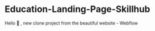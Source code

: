 # Education-Landing-Page-Skillhub
Hello 👋 ,  new clone project from the beautiful website - Webflow  
